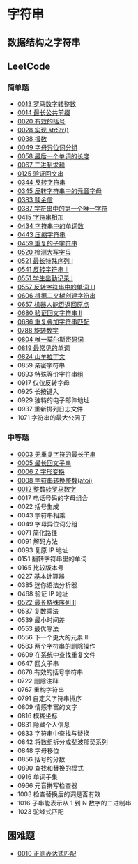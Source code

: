 # 字符串

## 数据结构之字符串


## LeetCode

### 简单题

- [0013 罗马数字转整数](/solution/easy/0013-roman-to-integer.html)
- [0014 最长公共前缀](/solution/easy/0014-longest-common-prefix.html)
- [0020 有效的括号](/solution/easy/0020-valid-parentheses.html)
- [0028 实现 strStr()](/solution/easy/0028-implement-strstr.html)
- [0038 报数](/solution/easy/0038-count-and-say.html)
- [0049 字母异位词分组](/solution/easy/0049-group-anagrams.html)
- [0058 最后一个单词的长度](/solution/easy/0058-length-of-last-word.html)
- [0067 二进制求和](/solution/easy/0067-add-binary.html)
- [0125 验证回文串](/solution/easy/0125-valid-palindrome.html)
- [0344 反转字符串](/solution/easy/0344-reverse-string.html)
- [0345 反转字符串中的元音字母](/solution/easy/0345-reverse-vowels-of-a-string.html)
- [0383 赎金信](/solution/easy/0383-ransom-note.html)
- [0387 字符串中的第一个唯一字符](/solution/easy/0387-first-unique-in-a-string.html)
- [0415 字符串相加](/solution/easy/0415-add-strings.html)
- [0434 字符串中的单词数](/solution/easy/0434-number-of-segments-in-a-string.html)
- [0443 压缩字符串](/solution/easy/0443-string-compression.html)
- [0459 重复的子字符串](/solution/easy/0459-repeated-substring-pattern.html)
- [0520 检测大写字母](/solution/easy/0520-detect-capital.html)
- [0521 最长特殊序列 I](/solution/easy/0521-longest-uncommon-subsequence-i.html)
- [0541 反转字符串 II](/solution/easy/0541-reverse-string-ii.html)
- [0551 学生出勤记录 I](/solution/easy/0551-student-attendance-record-i.html)
- [0557 反转字符串中的单词 III](/solution/easy/0557-reverse-words-in-a-string-iii.html)
- [0606 根据二叉树创建字符串](/solution/easy/0606-construct-string-from-binary-tree.html)
- [0657 机器人能否返回原点](/solution/easy/0657-robot-return-to-origin.html)
- [0680 验证回文字符串 II](/solution/easy/0680-valid-palindrome-ii.html)
- [0686 重复叠加字符串匹配](/solution/easy/0680-repeated-string-match.html)
- [0788 旋转数字](/solution/easy/0788-rotated-digits.html)
- [0804 唯一莫尔斯密码词](/solution/easy/0804-unique-morse-code-words.html)
- [0819 最常见的单词](/solution/easy/0819-most-common-word.html)
- [0824 山羊拉丁文](/solution/easy/0824-goat-latin.html)
- 0859 亲密字符串
- 0893 特殊等价字符串组
- 0917 仅仅反转字母
- 0925 长按键入
- 0929 独特的电子邮件地址
- 0937 重新排列日志文件
- 1071 字符串的最大公因子



### 中等题

- [0003 无重复字符的最长子串](/solution/medium/0003-longest-substring-without-repeating-characters.html)
- [0005 最长回文子串](/solution/medium/0005-longest-palindromic-substring.html)
- [0006 Z 字形变换](/solution/medium//solution/medium/0006-zigzag-conversion.html)
- [0008 字符串转换整数(atoi)](/solution/medium/0008-string-to-integer.html)
- [0012 整数转罗马数字](/solution/medium/0012-integer-to-roman.html)
- 0017 电话号码的字母组合
- 0022 括号生成
- 0043 字符串相乘
- 0049 字母异位词分组
- 0071 简化路径
- 0091 解码方法
- 0093 复原 IP 地址
- 0151 翻转字符串里的单词
- 0165 比较版本号
- 0227 基本计算器
- 0385 迷你语法分析器
- 0468 验证 IP 地址
- [0522 最长特殊序列 II](/solution/medium/0522-longest-uncommon-subsequence-ii.html)
- 0537 复数乘法
- 0539 最小时间差
- 0553 最优除法
- 0556 下一个更大的元素 III
- 0583 两个字符串的删除操作
- 0609 在系统中查找重复文件
- 0647 回文子串
- 0678 有效的括号字符串
- 0722 删除注释
- 0767 重构字符串
- 0791 自定义字符串排序
- 0809 情感丰富的文字
- 0816 模糊坐标
- 0831 隐藏个人信息
- 0833 字符串中查找与替换
- 0842 将数组拆分成斐波那契系列
- 0848 字母移位
- 0856 括号的分数
- 0890 查找和替换的模式
- 0916 单词子集
- 0966 元音拼写检查器
- 1003 检查替换后的词是否有效
- 1016 子串能表示从 1 到 N 数字的二进制串
- 1023 驼峰式匹配



## 困难题

- [0010 正则表达式匹配](/solution/difficult/0010-regular-expression-matching.html)
